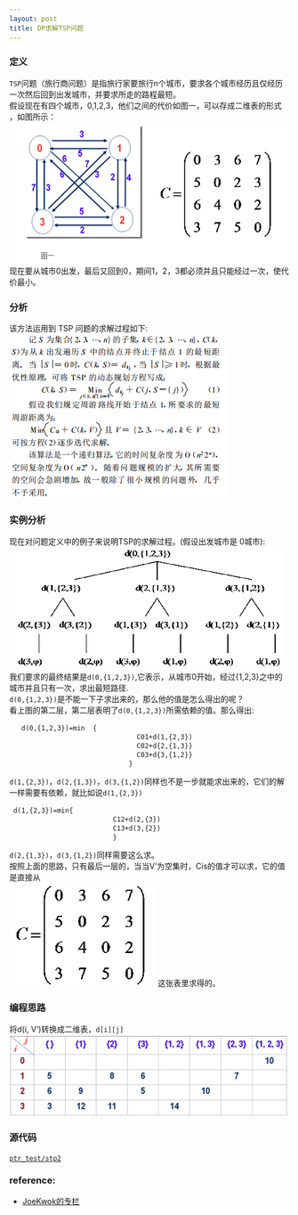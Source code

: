 ```yaml
---
layout: post
title: DP求解TSP问题
---
```


### 定义  
`TSP`问题（旅行商问题）是指旅行家要旅行n个城市，要求各个城市经历且仅经历一次然后回到出发城市，并要求所走的路程最短。  
假设现在有四个城市，0,1,2,3，他们之间的代价如图一，可以存成二维表的形式 ，如图所示：  
![Alt text](/images/tsp.png)  
 现在要从城市0出发，最后又回到0，期间1，2，3都必须并且只能经过一次，使代价最小。  

### 分析  
该方法运用到 TSP 问题的求解过程如下:  
![Alt text](/images/tsp_dp.png)

### 实例分析  
现在对问题定义中的例子来说明TSP的求解过程。(假设出发城市是 0城市):  
![Alt text](/images/tsp_demo.png)
我们要求的最终结果是`d(0,{1,2,3})`,它表示，从城市0开始，经过{1,2,3}之中的城市并且只有一次，求出最短路径.  
`d(0,{1,2,3})`是不能一下子求出来的，那么他的值是怎么得出的呢？  
看上图的第二层，第二层表明了`d(0,{1,2,3})`所需依赖的值。那么得出:  

```
   d(0,{1,2,3})=min  {
                                C01+d(1,{2,3})
                                C02+d{2,{1,3}}
                                C03+d{3,{1,2}}
                              }
```  

`d(1,{2,3})`，`d(2,{1,3})`，`d(3,{1,2})`同样也不是一步就能求出来的，它们的解一样需要有依赖，就比如说`d(1,{2,3}) `  
  
```
 d(1,{2,3})=min{
                          C12+d(2,{3})                             
                          C13+d(3,{2})
                          }
```
`d(2,{1,3})`，`d(3,{1,2})`同样需要这么求。  
按照上面的思路，只有最后一层的，当当V’为空集时，Cis的值才可以求，它的值是直接从  
![Alt text](/images/tsp_matrix.png)
这张表里求得的。  

### 编程思路  
将d(i, V’)转换成二维表，`d[i][j]`
![Alt text](/images/tsp_matrix_dp.png)

### 源代码  
[`ptr_test/stp2`](https://github.com/panzhengguang/cpp_code/blob/master/tsp.cpp)

### reference:
- [JoeKwok的专栏](http://blog.csdn.net/joekwok/article/details/4749713)